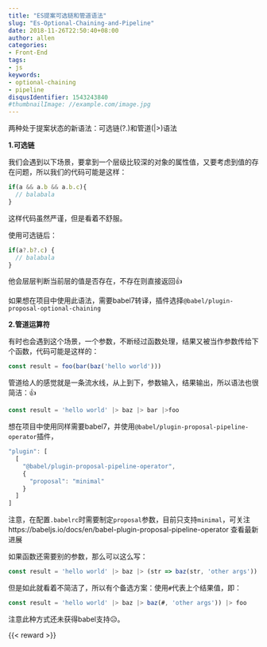 ```yaml
---
title: "ES提案可选链和管道语法"
slug: "Es-Optional-Chaining-and-Pipeline"
date: 2018-11-26T22:50:40+08:00
author: allen
categories:
- Front-End
tags:
- js
keywords:
- optional-chaining
- pipeline
disqusIdentifier: 1543243840
#thumbnailImage: //example.com/image.jpg
---
```

两种处于提案状态的新语法：可选链(?.)和管道(|>)语法
<!--more-->

**1.可选链**

我们会遇到以下场景，要拿到一个层级比较深的对象的属性值，又要考虑到值的存在问题，所以我们的代码可能是这样：

```js
if(a && a.b && a.b.c){
  // balabala
}
```
这样代码虽然严谨，但是看着不舒服。

使用可选链后：

```js
if(a?.b?.c) {
  // balabala
}
```
他会层层判断当前层的值是否存在，不存在则直接返回👍

如果想在项目中使用此语法，需要babel7转译，插件选择`@babel/plugin-proposal-optional-chaining`


**2.管道运算符**

有时也会遇到这个场景，一个参数，不断经过函数处理，结果又被当作参数传给下个函数，代码可能是这样的：
```js
const result = foo(bar(baz('hello world')))
```

管道给人的感觉就是一条流水线，从上到下，参数输入，结果输出，所以语法也很简洁：👍

```js
const result = 'hello world' |> baz |> bar |>foo
```

想在项目中使用同样需要babel7，并使用`@babel/plugin-proposal-pipeline-operator`插件，

```js
"plugin": [
  [
    "@babel/plugin-proposal-pipeline-operator",
    {
      "proposal": "minimal"
    }
  ]
]
```
注意，在配置`.babelrc`时需要制定`proposal`参数，目前只支持`minimal`，可关注https://babeljs.io/docs/en/babel-plugin-proposal-pipeline-operator 查看最新进展

如果函数还需要别的参数，那么可以这么写：
```js
const result = 'hello world' |> baz |> (str => baz(str, 'other args')) |> foo
```

但是如此就看着不简洁了，所以有个备选方案：使用`#`代表上个结果值，即：
```js
const result = 'hello world' |> baz |> baz(#, 'other args')) |> foo
```

注意此种方式还未获得babel支持😥。

{{< reward >}}
